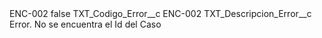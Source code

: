 <?xml version="1.0" encoding="UTF-8"?>
<CustomMetadata xmlns="http://soap.sforce.com/2006/04/metadata" xmlns:xsi="http://www.w3.org/2001/XMLSchema-instance" xmlns:xsd="http://www.w3.org/2001/XMLSchema">
    <label>ENC-002</label>
    <protected>false</protected>
    <values>
        <field>TXT_Codigo_Error__c</field>
        <value xsi:type="xsd:string">ENC-002</value>
    </values>
    <values>
        <field>TXT_Descripcion_Error__c</field>
        <value xsi:type="xsd:string">Error. No se encuentra el Id del Caso</value>
    </values>
</CustomMetadata>
